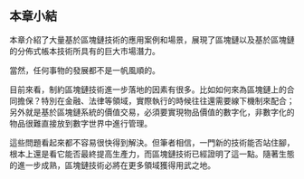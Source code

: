 ## 本章小結
本章介紹了大量基於區塊鏈技術的應用案例和場景，展現了區塊鏈以及基於區塊鏈的分佈式帳本技術所具有的巨大市場潛力。

當然，任何事物的發展都不是一帆風順的。

目前來看，制約區塊鏈技術進一步落地的因素有很多。比如如何來為區塊鏈上的合同擔保？特別在金融、法律等領域，實際執行的時候往往還需要線下機制來配合；另外就是基於區塊鏈系統的價值交易，必須要實現物品價值的數字化，非數字化的物品很難直接放到數字世界中進行管理。

這些問題看起來都不容易很快得到解決。但筆者相信，一門新的技術能否站住腳，根本上還是看它能否最終提高生產力，而區塊鏈技術已經證明了這一點。隨著生態的進一步成熟，區塊鏈技術必將在更多領域獲得用武之地。